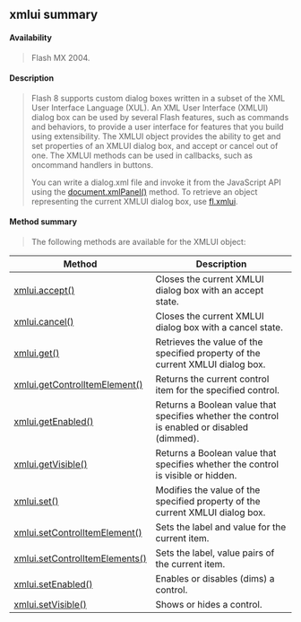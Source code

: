 ## xmlui summary

#### Availability

> Flash MX 2004.

#### Description

> Flash 8 supports custom dialog boxes written in a subset of the XML User Interface Language (XUL). An XML User Interface (XMLUI) dialog box can be used by several Flash features, such as commands and behaviors, to provide a user interface for features that you build using extensibility. The XMLUI object provides the ability to get and set properties of an XMLUI dialog box, and accept or cancel out of one. The XMLUI methods can be used in callbacks, such as oncommand handlers in buttons.
>
> You can write a dialog.xml file and invoke it from the JavaScript API using the [document.xmlPanel()](#_bookmark342) method. To retrieve an object representing the current XMLUI dialog box, use [fl.xmlui](#_bookmark557).

#### Method summary

> The following methods are available for the XMLUI object:

| **Method**                                       | **Description**                                                                             |
|--------------------------------------------------|---------------------------------------------------------------------------------------------|
| [xmlui.accept()](#xmlui.accept())                | Closes the current XMLUI dialog box with an accept state.                                   |
| [xmlui.cancel()](#_bookmark1154)                 | Closes the current XMLUI dialog box with a cancel state.                                    |
| [xmlui.get()](#_bookmark1155)                    | Retrieves the value of the specified property of the current XMLUI dialog box.              |
| [xmlui.getControlItemElement()](#_bookmark1156)  | Returns the current control item for the specified control.                                 |
| [xmlui.getEnabled()](#_bookmark1157)             | Returns a Boolean value that specifies whether the control is enabled or disabled (dimmed). |
| [xmlui.getVisible()](#_bookmark1158)             | Returns a Boolean value that specifies whether the control is visible or hidden.            |
| [xmlui.set()](#_bookmark1159)                    | Modifies the value of the specified property of the current XMLUI dialog box.               |
| [xmlui.setControlItemElement()](#_bookmark1160)  | Sets the label and value for the current item.                                              |
| [xmlui.setControlItemElements()](#_bookmark1161) | Sets the label, value pairs of the current item.                                            |
| [xmlui.setEnabled()](#_bookmark1162)             | Enables or disables (dims) a control.                                                       |
| [xmlui.setVisible()](#_bookmark1163)             | Shows or hides a control.                                                                   |

<span id="xmlui.accept()" class="anchor"></span>
